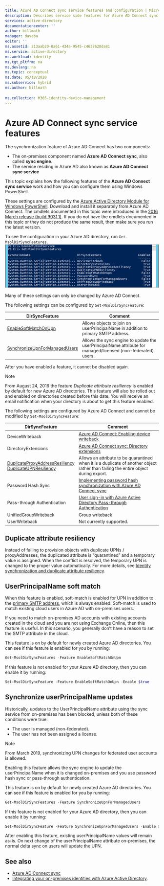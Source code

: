 ```yaml
---
title: Azure AD Connect sync service features and configuration | Microsoft Docs
description: Describes service side features for Azure AD Connect sync service.
services: active-directory
documentationcenter: ''
author: billmath
manager: daveba
editor: ''
ms.assetid: 213aab20-0a61-434a-9545-c4637628da81
ms.service: active-directory
ms.workload: identity
ms.tgt_pltfrm: na
ms.devlang: na
ms.topic: conceptual
ms.date: 05/18/2020
ms.subservice: hybrid
ms.author: billmath

ms.collection: M365-identity-device-management
---
```

# Azure AD Connect sync service features

The synchronization feature of Azure AD Connect has two components:

* The on-premises component named **Azure AD Connect sync**, also called **sync engine**.
* The service residing in Azure AD also known as **Azure AD Connect sync service**

This topic explains how the following features of the **Azure AD Connect sync service** work and how you can configure them using Windows PowerShell.

These settings are configured by the [Azure Active Directory Module for Windows PowerShell](https://aka.ms/aadposh). Download and install it separately from Azure AD Connect. The cmdlets documented in this topic were introduced in the [2016 March release (build 9031.1)](https://social.technet.microsoft.com/wiki/contents/articles/28552.microsoft-azure-active-directory-powershell-module-version-release-history.aspx#Version_9031_1). If you do not have the cmdlets documented in this topic or they do not produce the same result, then make sure you run the latest version.

To see the configuration in your Azure AD directory, run `Get-MsolDirSyncFeatures`.  
![Get-MsolDirSyncFeatures result](./media/how-to-connect-syncservice-features/getmsoldirsyncfeatures.png)

Many of these settings can only be changed by Azure AD Connect.

The following settings can be configured by `Set-MsolDirSyncFeature`:

| DirSyncFeature | Comment |
| --- | --- |
| [EnableSoftMatchOnUpn](#userprincipalname-soft-match) |Allows objects to join on userPrincipalName in addition to primary SMTP address. |
| [SynchronizeUpnForManagedUsers](#synchronize-userprincipalname-updates) |Allows the sync engine to update the userPrincipalName attribute for managed/licensed (non-federated) users. |

After you have enabled a feature, it cannot be disabled again.

> [!NOTE]
> From August 24, 2016 the feature *Duplicate attribute resiliency* is enabled by default for new Azure AD directories. This feature will also be rolled out and enabled on directories created before this date. You will receive an email notification when your directory is about to get this feature enabled.
> 
> 

The following settings are configured by Azure AD Connect and cannot be modified by `Set-MsolDirSyncFeature`:

| DirSyncFeature | Comment |
| --- | --- |
| DeviceWriteback |[Azure AD Connect: Enabling device writeback](how-to-connect-device-writeback.md) |
| DirectoryExtensions |[Azure AD Connect sync: Directory extensions](how-to-connect-sync-feature-directory-extensions.md) |
| [DuplicateProxyAddressResiliency<br/>DuplicateUPNResiliency](#duplicate-attribute-resiliency) |Allows an attribute to be quarantined when it is a duplicate of another object rather than failing the entire object during export. |
| Password Hash Sync |[Implementing password hash synchronization with Azure AD Connect sync](how-to-connect-password-hash-synchronization.md) |
|Pass-through Authentication|[User sign-in with Azure Active Directory Pass-through Authentication](how-to-connect-pta.md)|
| UnifiedGroupWriteback |Group writeback|
| UserWriteback |Not currently supported. |

## Duplicate attribute resiliency

Instead of failing to provision objects with duplicate UPNs / proxyAddresses, the duplicated attribute is “quarantined” and a temporary value is assigned. When the conflict is resolved, the temporary UPN is changed to the proper value automatically. For more details, see [Identity synchronization and duplicate attribute resiliency](how-to-connect-syncservice-duplicate-attribute-resiliency.md).

## UserPrincipalName soft match

When this feature is enabled, soft-match is enabled for UPN in addition to the [primary SMTP address](https://support.microsoft.com/kb/2641663), which is always enabled. Soft-match is used to match existing cloud users in Azure AD with on-premises users.

If you need to match on-premises AD accounts with existing accounts created in the cloud and you are not using Exchange Online, then this feature is useful. In this scenario, you generally don’t have a reason to set the SMTP attribute in the cloud.

This feature is on by default for newly created Azure AD directories. You can see if this feature is enabled for you by running:  

```powershell
Get-MsolDirSyncFeatures -Feature EnableSoftMatchOnUpn
```

If this feature is not enabled for your Azure AD directory, then you can enable it by running:  

```powershell
Set-MsolDirSyncFeature -Feature EnableSoftMatchOnUpn -Enable $true
```

## Synchronize userPrincipalName updates

Historically, updates to the UserPrincipalName attribute using the sync service from on-premises has been blocked, unless both of these conditions were true:

* The user is managed (non-federated).
* The user has not been assigned a license.

> [!NOTE]
> From March 2019, synchronizing UPN changes for federated user accounts is allowed.
> 

Enabling this feature allows the sync engine to update the userPrincipalName when it is changed on-premises and you use password hash sync or pass-through authentication.

This feature is on by default for newly created Azure AD directories. You can see if this feature is enabled for you by running:  

```powershell
Get-MsolDirSyncFeatures -Feature SynchronizeUpnForManagedUsers
```

If this feature is not enabled for your Azure AD directory, then you can enable it by running:  

```powershell
Set-MsolDirSyncFeature -Feature SynchronizeUpnForManagedUsers -Enable $true
```

After enabling this feature, existing userPrincipalName values will remain as-is. On next change of the userPrincipalName attribute on-premises, the normal delta sync on users will update the UPN.  

## See also

* [Azure AD Connect sync](how-to-connect-sync-whatis.md)
* [Integrating your on-premises identities with Azure Active Directory](whatis-hybrid-identity.md).
